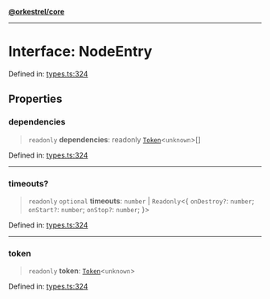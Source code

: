 [**@orkestrel/core**](../index.md)

***

# Interface: NodeEntry

Defined in: [types.ts:324](https://github.com/orkestrel/core/blob/cbe5b2d7b027ca6f0f1301ef32750afb69b4764b/src/types.ts#L324)

## Properties

### dependencies

> `readonly` **dependencies**: readonly [`Token`](../type-aliases/Token.md)\<`unknown`\>[]

Defined in: [types.ts:324](https://github.com/orkestrel/core/blob/cbe5b2d7b027ca6f0f1301ef32750afb69b4764b/src/types.ts#L324)

***

### timeouts?

> `readonly` `optional` **timeouts**: `number` \| `Readonly`\<\{ `onDestroy?`: `number`; `onStart?`: `number`; `onStop?`: `number`; \}\>

Defined in: [types.ts:324](https://github.com/orkestrel/core/blob/cbe5b2d7b027ca6f0f1301ef32750afb69b4764b/src/types.ts#L324)

***

### token

> `readonly` **token**: [`Token`](../type-aliases/Token.md)\<`unknown`\>

Defined in: [types.ts:324](https://github.com/orkestrel/core/blob/cbe5b2d7b027ca6f0f1301ef32750afb69b4764b/src/types.ts#L324)
